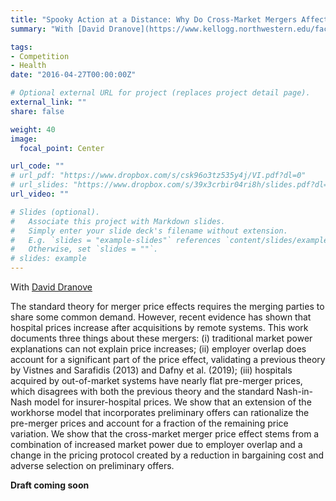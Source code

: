 ```yaml
---
title: "Spooky Action at a Distance: Why Do Cross-Market Mergers Affect Prices?"
summary: "With [David Dranove](https://www.kellogg.northwestern.edu/faculty/directory/dranove_david.aspx) \n\n Hospital $A$ acquires far-away hospital $B$. They share no common demand, yet the prices of $B$ go up. How can this be? Also, is $B$ a *typical* hospital? "

tags:
- Competition
- Health
date: "2016-04-27T00:00:00Z"

# Optional external URL for project (replaces project detail page).
external_link: ""
share: false

weight: 40
image:
  focal_point: Center

url_code: ""
# url_pdf: "https://www.dropbox.com/s/csk96o3tz535y4j/VI.pdf?dl=0"
# url_slides: "https://www.dropbox.com/s/39x3crbir04ri8h/slides.pdf?dl=0"
url_video: ""

# Slides (optional).
#   Associate this project with Markdown slides.
#   Simply enter your slide deck's filename without extension.
#   E.g. `slides = "example-slides"` references `content/slides/example-slides.md`.
#   Otherwise, set `slides = ""`.
# slides: example
---
```

With [David Dranove](https://www.kellogg.northwestern.edu/faculty/directory/dranove_david.aspx)


The standard theory for merger price effects requires the merging parties to share some common demand. However, recent evidence has shown that hospital prices increase after acquisitions by remote systems. This work documents three things about these mergers: (i) traditional market power explanations can not explain price increases; (ii) employer overlap does account for a significant part of the price effect, validating a previous theory by Vistnes and Sarafidis (2013) and Dafny et al. (2019); (iii) hospitals acquired by out-of-market systems have nearly flat pre-merger prices, which disagrees with both the previous theory and the standard Nash-in-Nash model for insurer-hospital prices. We show that an extension of the workhorse model that incorporates preliminary offers can rationalize the pre-merger prices and account for a fraction of the remaining price variation. We show that the cross-market merger price effect stems from a combination of increased market power due to employer overlap and a change in the pricing protocol created by a reduction in bargaining cost and adverse selection on preliminary offers.

**Draft coming soon**
